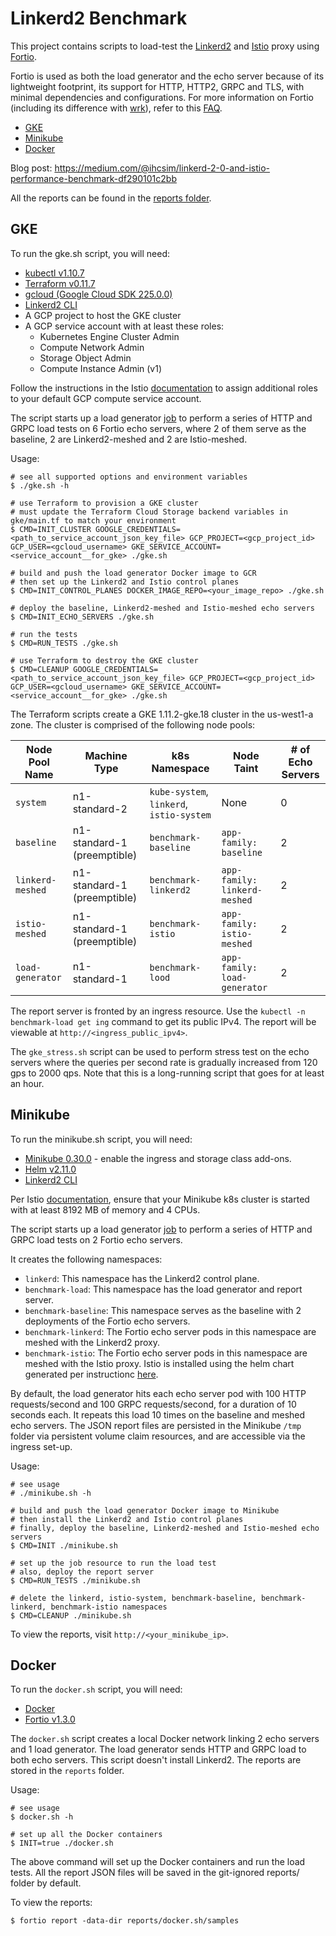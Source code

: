 # Linkerd2 Benchmark
This project contains scripts to load-test the [Linkerd2](https://linkerd.io/) and [Istio](https://istio.io) proxy using [Fortio](https://fortio.org/).

Fortio is used as both the load generator and the echo server because of its lightweight footprint, its support for HTTP, HTTP2, GRPC and TLS, with minimal dependencies and configurations. For more information on Fortio (including its difference with [wrk](https://github.com/wg/wrk)), refer to this [FAQ](https://github.com/fortio/fortio/wiki/FAQ#i-want-to-get-the-best-results-what-flags-should-i-pass).

* [GKE](#gke)
* [Minikube](#minikube)
* [Docker](#docker)

Blog post: https://medium.com/@ihcsim/linkerd-2-0-and-istio-performance-benchmark-df290101c2bb

All the reports can be found in the [reports folder](reports).

## GKE
To run the gke.sh script, you will need:

* [kubectl v1.10.7](https://kubernetes.io/docs/tasks/tools/install-kubectl/)
* [Terraform v0.11.7](https://www.terraform.io/downloads.html)
* [gcloud (Google Cloud SDK 225.0.0)](https://cloud.google.com/sdk/install)
* [Linkerd2 CLI](https://linkerd.io/2/getting-started/#step-1-install-the-cli)
* A GCP project to host the GKE cluster
* A GCP service account with at least these roles:
  * Kubernetes Engine Cluster Admin
  * Compute Network Admin
  * Storage Object Admin
  * Compute Instance Admin (v1)

Follow the instructions in the Istio [documentation](https://istio.io/docs/setup/kubernetes/quick-start-gke-dm/) to assign additional roles to your default GCP compute service account.

The script starts up a load generator [job](https://kubernetes.io/docs/concepts/workloads/controllers/jobs-run-to-completion/) to perform a series of HTTP and GRPC load tests on 6 Fortio echo servers, where 2 of them serve as the baseline, 2 are Linkerd2-meshed and 2 are Istio-meshed.

Usage:
```
# see all supported options and environment variables
$ ./gke.sh -h

# use Terraform to provision a GKE cluster
# must update the Terraform Cloud Storage backend variables in gke/main.tf to match your environment
$ CMD=INIT_CLUSTER GOOGLE_CREDENTIALS=<path_to_service_account_json_key_file> GCP_PROJECT=<gcp_project_id> GCP_USER=<gcloud_username> GKE_SERVICE_ACCOUNT=<service_account__for_gke> ./gke.sh

# build and push the load generator Docker image to GCR
# then set up the Linkerd2 and Istio control planes
$ CMD=INIT_CONTROL_PLANES DOCKER_IMAGE_REPO=<your_image_repo> ./gke.sh

# deploy the baseline, Linkerd2-meshed and Istio-meshed echo servers
$ CMD=INIT_ECHO_SERVERS ./gke.sh

# run the tests
$ CMD=RUN_TESTS ./gke.sh

# use Terraform to destroy the GKE cluster
$ CMD=CLEANUP GOOGLE_CREDENTIALS=<path_to_service_account_json_key_file> GCP_PROJECT=<gcp_project_id> GCP_USER=<gcloud_username> GKE_SERVICE_ACCOUNT=<service_account__for_gke> ./gke.sh
```

The Terraform scripts create a GKE 1.11.2-gke.18 cluster in the us-west1-a zone. The cluster is comprised of the following node pools:

Node Pool Name   | Machine Type                | k8s Namespace                            | Node Taint                   | # of Echo Servers
---------------- | --------------------------- | ---------------------------------------- | ---------------------------- | -----------------
`system`         | n1-standard-2               | `kube-system`, `linkerd`, `istio-system` | None                         | 0
`baseline`       | n1-standard-1 (preemptible) | `benchmark-baseline`                     | `app-family: baseline`       | 2
`linkerd-meshed` | n1-standard-1 (preemptible) | `benchmark-linkerd2`                     | `app-family: linkerd-meshed` | 2
`istio-meshed`   | n1-standard-1 (preemptible) | `benchmark-istio`                        | `app-family: istio-meshed`   | 2
`load-generator` | n1-standard-1               | `benchmark-lood`                         | `app-family: load-generator` | 2

The report server is fronted by an ingress resource. Use the `kubectl -n benchmark-load get ing` command to get its public IPv4. The report will be viewable at `http://<ingress_public_ipv4>`.

The `gke_stress.sh` script can be used to perform stress test on the echo servers where the queries per second rate is gradually increased from 120 gps to 2000 qps. Note that this is a long-running script that goes for at least an hour.

## Minikube
To run the minikube.sh script, you will need:

* [Minikube 0.30.0](https://github.com/kubernetes/minikube/releases/tag/v0.30.0) - enable the ingress and storage class add-ons.
* [Helm v2.11.0](https://github.com/helm/helm/releases/tag/v2.11.0)
* [Linkerd2 CLI](https://linkerd.io/2/getting-started/#step-1-install-the-cli)

Per Istio [documentation](https://istio.io/docs/setup/kubernetes/platform-setup/minikube/), ensure that your Minikube k8s cluster is started with at least 8192 MB of memory and 4 CPUs.

The script starts up a load generator [job](https://kubernetes.io/docs/concepts/workloads/controllers/jobs-run-to-completion/) to perform a series of HTTP and GRPC load tests on 2 Fortio echo servers.

It creates the following namespaces:

* `linkerd`: This namespace has the Linkerd2 control plane.
* `benchmark-load`: This namespace has the load generator and report server.
* `benchmark-baseline`: This namespace serves as the baseline with 2 deployments of the Fortio echo servers.
* `benchmark-linkerd`: The Fortio echo server pods in this namespace are meshed with the Linkerd2 proxy.
* `benchmark-istio`: The Fortio echo server pods in this namespace are meshed with the Istio proxy. Istio is installed using the helm chart generated per instructionc [here](https://istio.io/docs/setup/kubernetes/helm-install/).

By default, the load generator hits each echo server pod with 100 HTTP requests/second and 100 GRPC requests/second, for a duration of 10 seconds each. It repeats this load 10 times on the baseline and meshed echo servers. The JSON report files are persisted in the Minikube `/tmp` folder via persistent volume claim resources, and are accessible via the ingress set-up.

Usage:
```
# see usage
# ./minikube.sh -h

# build and push the load generator Docker image to Minikube
# then install the Linkerd2 and Istio control planes
# finally, deploy the baseline, Linkerd2-meshed and Istio-meshed echo servers
$ CMD=INIT ./minikube.sh

# set up the job resource to run the load test
# also, deploy the report server
$ CMD=RUN_TESTS ./minikube.sh

# delete the linkerd, istio-system, benchmark-baseline, benchmark-linkerd, benchmark-istio namespaces
$ CMD=CLEANUP ./minikube.sh
```

To view the reports, visit `http://<your_minikube_ip>`.

## Docker
To run the `docker.sh` script, you will need:

* [Docker](https://docs.docker.com/install/linux/docker-ce/ubuntu/)
* [Fortio v1.3.0](https://github.com/fortio/fortio)

The `docker.sh` script creates a local Docker network linking 2 echo servers and 1 load generator. The load generator sends HTTP and GRPC load to both echo servers. This script doesn't install Linkerd2. The reports are stored in the `reports` folder.

Usage:
```
# see usage
$ docker.sh -h

# set up all the Docker containers
$ INIT=true ./docker.sh
```
The above command will set up the Docker containers and run the load tests. All the report JSON files will be saved in the git-ignored reports/ folder by default.

To view the reports:
```
$ fortio report -data-dir reports/docker.sh/samples
```
